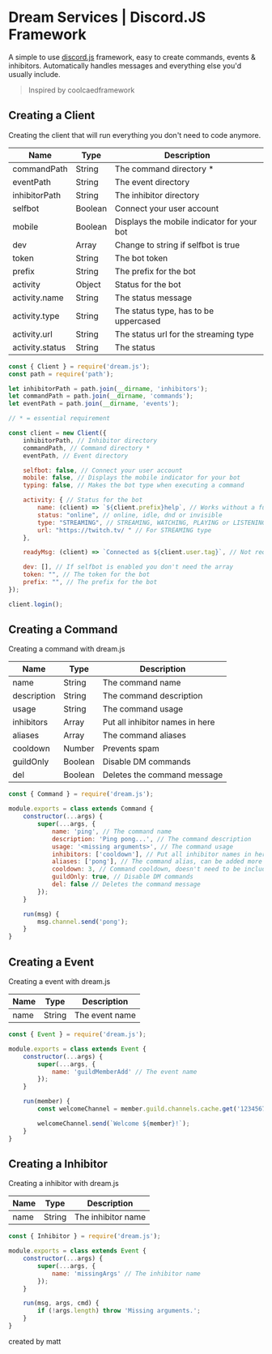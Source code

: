 # Dream Services | Discord.JS Framework

A simple to use [discord.js](https://discord.js.org/) framework, easy to create commands, events & inhibitors. Automatically handles messages and everything else you'd usually include.

> Inspired by coolcaedframework  

## Creating a Client
Creating the client that will run everything you don't need to code anymore.

Name | Type | Description
-----|------|------
commandPath | String | The command directory *
eventPath | String | The event directory
inhibitorPath | String | The inhibitor directory
selfbot | Boolean | Connect your user account
mobile | Boolean | Displays the mobile indicator for your bot
dev | Array | Change to string if selfbot is true
token | String | The bot token
prefix | String | The prefix for the bot
activity | Object | Status for the bot
activity.name | String | The status message
activity.type | String | The status type, has to be uppercased
activity.url | String | The status url for the streaming type
activity.status | String | The status

```js
const { Client } = require('dream.js');
const path = require('path');

let inhibitorPath = path.join(__dirname, 'inhibitors');
let commandPath = path.join(__dirname, 'commands');
let eventPath = path.join(__dirname, 'events');

// * = essential requirement

const client = new Client({
    inhibitorPath, // Inhibitor directory
    commandPath, // Command directory *
    eventPath, // Event directory

    selfbot: false, // Connect your user account
    mobile: false, // Displays the mobile indicator for your bot
    typing: false, // Makes the bot type when executing a command

    activity: { // Status for the bot
        name: (client) => `${client.prefix}help`, // Works without a function
        status: "online", // online, idle, dnd or invisible
        type: "STREAMING", // STREAMING, WATCHING, PLAYING or LISTENING
        url: "https://twitch.tv/ " // For STREAMING type
    },

    readyMsg: (client) => `Connected as ${client.user.tag}`, // Not required, also works without the function

    dev: [], // If selfbot is enabled you don't need the array
    token: "", // The token for the bot
    prefix: "", // The prefix for the bot
});

client.login();
```

## Creating a Command 
Creating a command with dream.js

Name | Type | Description
-----|------|------
name | String | The command name
description | String | The command description
usage | String | The command usage
inhibitors | Array | Put all inhibitor names in here
aliases | Array | The command aliases
cooldown | Number | Prevents spam
guildOnly | Boolean | Disable DM commands
del | Boolean | Deletes the command message

```js
const { Command } = require('dream.js');

module.exports = class extends Command {
    constructor(...args) {
        super(...args, {
            name: 'ping', // The command name
            description: 'Ping pong...', // The command description
            usage: '<missing arguments>', // The command usage
            inhibitors: ['cooldown'], // Put all inhibitor names in here
            aliases: ['pong'], // The command alias, can be added more
            cooldown: 3, // Command cooldown, doesn't need to be included in inhibitors
            guildOnly: true, // Disable DM commands
            del: false // Deletes the command message
        });
    }

    run(msg) {
        msg.channel.send('pong');
    }
}
```

## Creating a Event
Creating a event with dream.js

Name | Type | Description
-----|------|------
name | String | The event name

```js
const { Event } = require('dream.js');

module.exports = class extends Event {
    constructor(...args) {
        super(...args, {
            name: 'guildMemberAdd' // The event name
        });
    }

    run(member) {
        const welcomeChannel = member.guild.channels.cache.get('12345678901234568');

        welcomeChannel.send(`Welcome ${member}!`);
    }
}
```

## Creating a Inhibitor
Creating a inhibitor with dream.js

Name | Type | Description
-----|------|------
name | String | The inhibitor name

```js
const { Inhibitor } = require('dream.js');

module.exports = class extends Event {
    constructor(...args) {
        super(...args, {
            name: 'missingArgs' // The inhibitor name
        });
    }

    run(msg, args, cmd) {
        if (!args.length) throw 'Missing arguments.';
    }
}
```

created by matt